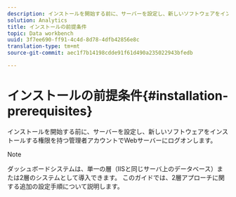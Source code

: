 ```yaml
---
description: インストールを開始する前に、サーバーを設定し、新しいソフトウェアをインストールする権限を持つ管理者アカウントでWebサーバーにログオンします。
solution: Analytics
title: インストールの前提条件
topic: Data workbench
uuid: 3f7ee690-ff91-4c4d-8d78-4dfb42856e8c
translation-type: tm+mt
source-git-commit: aec1f7b14198cdde91f61d490a235022943bfedb

---
```



# インストールの前提条件{#installation-prerequisites}

インストールを開始する前に、サーバーを設定し、新しいソフトウェアをインストールする権限を持つ管理者アカウントでWebサーバーにログオンします。

>[!NOTE]
>
>ダッシュボードシステムは、単一の層（IISと同じサーバ上のデータベース）または2層のシステムとして導入できます。 このガイドでは、2層アプローチに関する追加の設定手順について説明します。

